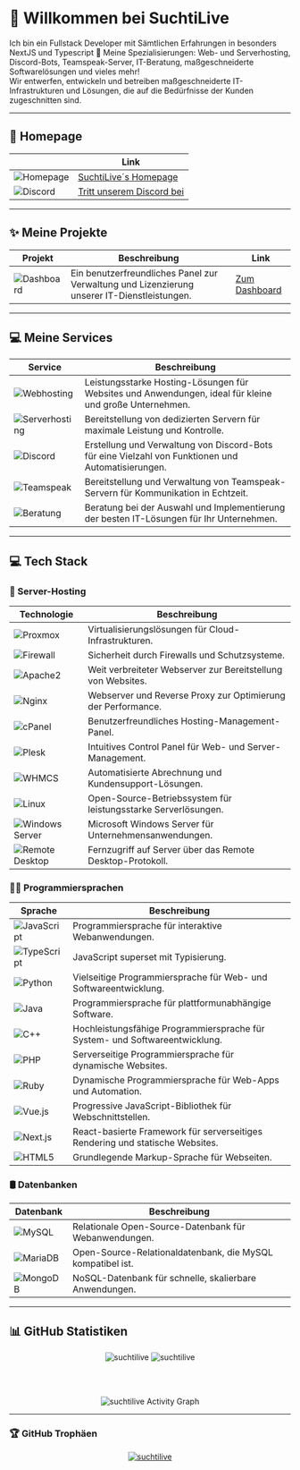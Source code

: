 # 👋 Willkommen bei SuchtiLive 
Ich bin ein Fullstack Developer mit Sämtlichen Erfahrungen in besonders NextJS und Typescript
🧡 Meine Spezialisierungen: Web- und Serverhosting, Discord-Bots, Teamspeak-Server, IT-Beratung, maßgeschneiderte Softwarelösungen und vieles mehr!  
Wir entwerfen, entwickeln und betreiben maßgeschneiderte IT-Infrastrukturen und Lösungen, die auf die Bedürfnisse der Kunden zugeschnitten sind.

---

## 📌 Homepage  
|           | **Link**                                                                 |
|----------------------|--------------------------------------------------------------------------|
| ![Homepage](https://img.shields.io/badge/Homepage-%23FF9C0A.svg?style=for-the-badge&logo=internet-explorer&logoColor=white) | [SuchtiLive´s Homepage](https://www.suchtilive.com) |
| ![Discord](https://img.shields.io/badge/Discord-%2321D1E0.svg?style=for-the-badge&logo=discord&logoColor=white) | [Tritt unserem Discord bei](https://discord.gg/TTcv3PTbUE)

---

## ✨ Meine Projekte  
| **Projekt**  | **Beschreibung**  | **Link** |
|--------------|-------------------|----------|
| ![Dashboard](https://img.shields.io/badge/License%20Panel-%23FF9C0A.svg?style=for-the-badge&logo=tools&logoColor=white)  | Ein benutzerfreundliches Panel zur Verwaltung und Lizenzierung unserer IT-Dienstleistungen. | [Zum Dashboard](https://dashboard.xtream-itsolutions.com)

---
## 💻 Meine Services  
| **Service** | **Beschreibung** |
|-------------|------------------|
| ![Webhosting](https://img.shields.io/badge/Hosting-%2300A5E5.svg?style=for-the-badge&logo=cloudflare&logoColor=white) | Leistungsstarke Hosting-Lösungen für Websites und Anwendungen, ideal für kleine und große Unternehmen. |
| ![Serverhosting](https://img.shields.io/badge/ServerHosting-%23F7C400.svg?style=for-the-badge&logo=server&logoColor=white) | Bereitstellung von dedizierten Servern für maximale Leistung und Kontrolle. |
| ![Discord](https://img.shields.io/badge/Discord%20Bots-%2321D1E0.svg?style=for-the-badge&logo=discord&logoColor=white) | Erstellung und Verwaltung von Discord-Bots für eine Vielzahl von Funktionen und Automatisierungen. |
| ![Teamspeak](https://img.shields.io/badge/Teamspeak-%2338B1E7.svg?style=for-the-badge&logo=teamspeak&logoColor=white) | Bereitstellung und Verwaltung von Teamspeak-Servern für Kommunikation in Echtzeit. |
| ![Beratung](https://img.shields.io/badge/IT%20Consulting-%234A90E2.svg?style=for-the-badge&logo=consulting&logoColor=white) | Beratung bei der Auswahl und Implementierung der besten IT-Lösungen für Ihr Unternehmen. |

---

## 💻 Tech Stack  
### 📡 Server-Hosting
| **Technologie** | **Beschreibung** |
|-----------------|------------------|
| ![Proxmox](https://img.shields.io/badge/Proxmox-%2361A2D1.svg?style=for-the-badge&logo=proxmox&logoColor=white) | Virtualisierungslösungen für Cloud-Infrastrukturen. |
| ![Firewall](https://img.shields.io/badge/Firewall-%23F44336.svg?style=for-the-badge&logo=firewall&logoColor=white) | Sicherheit durch Firewalls und Schutzsysteme. |
| ![Apache2](https://img.shields.io/badge/Apache2-%23D22128.svg?style=for-the-badge&logo=apache&logoColor=white) | Weit verbreiteter Webserver zur Bereitstellung von Websites. |
| ![Nginx](https://img.shields.io/badge/Nginx-%23000000.svg?style=for-the-badge&logo=nginx&logoColor=white) | Webserver und Reverse Proxy zur Optimierung der Performance. |
| ![cPanel](https://img.shields.io/badge/cPanel-%23FF9C0A.svg?style=for-the-badge&logo=cpanel&logoColor=white) | Benutzerfreundliches Hosting-Management-Panel. |
| ![Plesk](https://img.shields.io/badge/Plesk-%230080FF.svg?style=for-the-badge&logo=plesk&logoColor=white) | Intuitives Control Panel für Web- und Server-Management. |
| ![WHMCS](https://img.shields.io/badge/WHMCS-%2300843E.svg?style=for-the-badge&logo=whmcs&logoColor=white) | Automatisierte Abrechnung und Kundensupport-Lösungen. |
| ![Linux](https://img.shields.io/badge/Linux-%23FCC624.svg?style=for-the-badge&logo=linux&logoColor=black) | Open-Source-Betriebssystem für leistungsstarke Serverlösungen. |
| ![Windows Server](https://img.shields.io/badge/Windows%20Server-%230077B5.svg?style=for-the-badge&logo=microsoft-windows&logoColor=white) | Microsoft Windows Server für Unternehmensanwendungen. |
| ![Remote Desktop](https://img.shields.io/badge/Remote%20Desktop-%2377B5FE.svg?style=for-the-badge&logo=windows&logoColor=white) | Fernzugriff auf Server über das Remote Desktop-Protokoll. |

### 🧑‍💻 Programmiersprachen
| **Sprache**  | **Beschreibung** |
|--------------|------------------|
| ![JavaScript](https://img.shields.io/badge/javascript-%23323330.svg?style=for-the-badge&logo=javascript&logoColor=%23F7DF1E) | Programmiersprache für interaktive Webanwendungen. |
| ![TypeScript](https://img.shields.io/badge/typescript-%23007ACC.svg?style=for-the-badge&logo=typescript&logoColor=white) | JavaScript superset mit Typisierung. |
| ![Python](https://img.shields.io/badge/python-3670A0?style=for-the-badge&logo=python&logoColor=ffdd54) | Vielseitige Programmiersprache für Web- und Softwareentwicklung. |
| ![Java](https://img.shields.io/badge/java-%23ED8B00.svg?style=for-the-badge&logo=java&logoColor=white) | Programmiersprache für plattformunabhängige Software. |
| ![C++](https://img.shields.io/badge/c++-%2300599C.svg?style=for-the-badge&logo=c%2B%2B&logoColor=white) | Hochleistungsfähige Programmiersprache für System- und Softwareentwicklung. |
| ![PHP](https://img.shields.io/badge/php-%23777BB4.svg?style=for-the-badge&logo=php&logoColor=white) | Serverseitige Programmiersprache für dynamische Websites. |
| ![Ruby](https://img.shields.io/badge/ruby-%23CC0000.svg?style=for-the-badge&logo=ruby&logoColor=white) | Dynamische Programmiersprache für Web-Apps und Automation. |
| ![Vue.js](https://img.shields.io/badge/Vue.js-%2335495E.svg?style=for-the-badge&logo=vue.js&logoColor=4FC08D) | Progressive JavaScript-Bibliothek für Webschnittstellen. |
| ![Next.js](https://img.shields.io/badge/Next.js-%23000000.svg?style=for-the-badge&logo=next.js&logoColor=white) | React-basierte Framework für serverseitiges Rendering und statische Websites. |
| ![HTML5](https://img.shields.io/badge/HTML5-%23E34F26.svg?style=for-the-badge&logo=html5&logoColor=white) | Grundlegende Markup-Sprache für Webseiten. |

### 🛢️ Datenbanken
| **Datenbank** | **Beschreibung** |
|---------------|------------------|
| ![MySQL](https://img.shields.io/badge/mysql-%2300f.svg?style=for-the-badge&logo=mysql&logoColor=white) | Relationale Open-Source-Datenbank für Webanwendungen. |
| ![MariaDB](https://img.shields.io/badge/MariaDB-003545?style=for-the-badge&logo=mariadb&logoColor=white) | Open-Source-Relationaldatenbank, die MySQL kompatibel ist. |
| ![MongoDB](https://img.shields.io/badge/MongoDB-%2347A248.svg?style=for-the-badge&logo=mongodb&logoColor=white) | NoSQL-Datenbank für schnelle, skalierbare Anwendungen. |
</p>

---

## 📊 GitHub Statistiken  
<p align="center">
	<img src="https://github-readme-stats.vercel.app/api?username=suchtilive&show_icons=true&theme=dark" alt="suchtilive" />
	<img src="https://github-readme-stats.vercel.app/api/top-langs/?username=suchtilive&layout=compact&theme=dark" alt="suchtilive" />
</p>

<br><br>
<p align="center">
<img alt="suchtilive Activity Graph" src="https://github-readme-activity-graph.vercel.app/graph?username=suchtilive&bg_color=0D1117&color=5BCDEC&line=5BCDEC&point=FFFFFF&hide_border=true"/>
</p>

---

### 🏆 GitHub Trophäen
<p align="center"> <a href="https://github.com/ryo-ma/github-profile-trophy"><img src="https://github-profile-trophy.vercel.app/?username=suchtilive" alt="suchtilive" /></a> </p>
